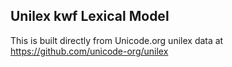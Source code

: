 Unilex kwf Lexical Model
----------------------

This is built directly from Unicode.org unilex data at
https://github.com/unicode-org/unilex
